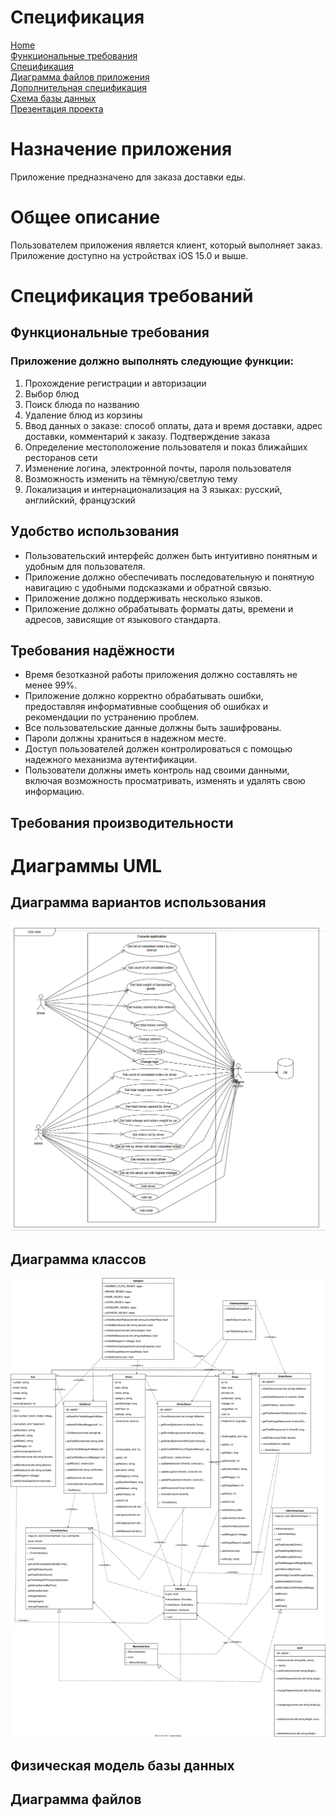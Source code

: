 # Спецификация

[Home](index.md)    
[Функциональные требования](functionalRequirements.md)  
[Спецификация](specification.md)  
[Диаграмма файлов приложения](filesSchema.md)   
[Дополнительная спецификация](dopSpecification.md)  
[Схема базы данных](databaseSchema.md)          
[Презентация проекта](projectPresentation.md)         

# Назначение приложения
Приложение предназначено для заказа доставки еды.

# Общее описание
Пользователем приложения является клиент, который выполняет заказ. Приложение доступно на устройствах iOS 15.0 и выше.

# Спецификация требований
## Функциональные требования
### Приложение должно выполнять следующие функции:
1. Прохождение регистрации и авторизации
2. Выбор блюд
3. Поиск блюда по названию
4. Удаление блюд из корзины
5. Ввод данных о заказе: способ оплаты, дата и время доставки, адрес доставки, комментарий к заказу. Подтверждение заказа
6. Определение местоположение пользователя и показ ближайших ресторанов сети
7. Изменение логина, электронной почты, пароля пользователя
8. Возможность изменить на тёмную/светлую тему
9. Локализация и интернационализация на 3 языках: русский, английский, французский
## Удобство использования
* Пользовательский интерфейс должен быть интуитивно понятным и удобным для пользователя.
* Приложение должно обеспечивать последовательную и понятную навигацию с удобными подсказками и обратной связью.
* Приложение должно поддерживать несколько языков.
* Приложение должно обрабатывать форматы даты, времени и адресов, зависящие от языкового стандарта.
## Требования надёжности
* Время безотказной работы приложения должно составлять не менее 99%.
* Приложение должно корректно обрабатывать ошибки, предоставляя информативные сообщения об ошибках и рекомендации по устранению проблем.
* Все пользовательские данные должны быть зашифрованы.
* Пароли должны храниться в надежном месте.
* Доступ пользователей должен контролироваться с помощью надежного механизма аутентификации.
* Пользователи должны иметь контроль над своими данными, включая возможность просматривать, изменять и удалять свою информацию.
## Требования производительности

# Диаграммы UML
## Диаграмма вариантов использования
![use_case](https://github.com/fpmi-tp2024/tpmp-rvn-lab5-libra/blob/6ed8aa7117b954beda18f5ad4e92710aa1b4f257/UML%20diagrams/use_case.png?raw=true)

## Диаграмма классов
![class](https://github.com/fpmi-tp2024/tpmp-rvn-lab5-libra/blob/715588e62a3e01dceab0458d580c2c9d95dbf244/UML%20diagrams/class.svg?raw=true)

## Физическая модель базы данных

## Диаграмма файлов
